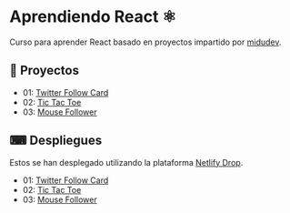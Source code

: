 # Aprendiendo React ⚛️
Curso para aprender React basado en proyectos impartido por [midudev](https://github.com/midudev).
## 📖 Proyectos
- 01: [Twitter Follow Card](projects/01-twitter-follow-card/)
- 02: [Tic Tac Toe](projects/02-tic-tac-toe/)
- 03: [Mouse Follower](projects/03-mouse-follower/)

## ⌨ Despliegues 
Estos se han desplegado utilizando la plataforma [Netlify Drop](https://app.netlify.com/drop).
- 01: [Twitter Follow Card](https://elena-rentero-twitter-follow-card.netlify.app/)
- 02: [Tic Tac Toe](https://elena-rentero-tictactoe.netlify.app/)
- 03: [Mouse Follower](https://elena-rentero-mouse-follower.netlify.app/)
